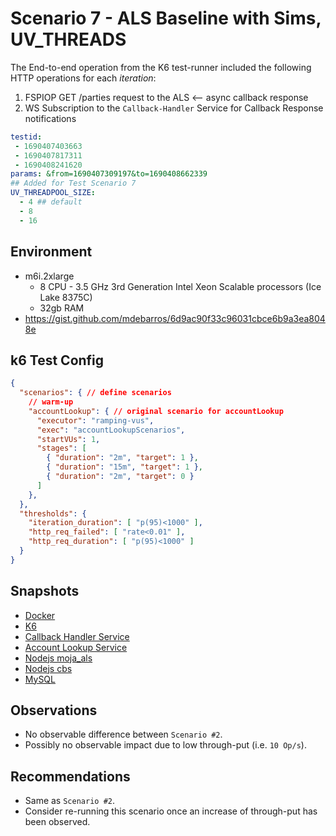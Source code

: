 # Scenario 7 - ALS Baseline with Sims, UV_THREADS

The End-to-end operation from the K6 test-runner included the following HTTP operations for each *iteration*:

1. FSPIOP GET /parties request to the ALS <-- async callback response
2. WS Subscription to the `Callback-Handler` Service for Callback Response notifications

```yaml
testid:
 - 1690407403663
 - 1690407817311
 - 1690408241620
params: &from=1690407309197&to=1690408662339
## Added for Test Scenario 7
UV_THREADPOOL_SIZE: 
  - 4 ## default
  - 8
  - 16
```

## Environment

- m6i.2xlarge
  - 8 CPU - 3.5 GHz 3rd Generation Intel Xeon Scalable processors (Ice Lake 8375C)
  - 32gb RAM
- https://gist.github.com/mdebarros/6d9ac90f33c96031cbce6b9a3ea8048e

## k6 Test Config

```json
{
  "scenarios": { // define scenarios
    // warm-up
    "accountLookup": { // original scenario for accountLookup
      "executor": "ramping-vus",
      "exec": "accountLookupScenarios",
      "startVUs": 1,
      "stages": [
        { "duration": "2m", "target": 1 },
        { "duration": "15m", "target": 1 },
        { "duration": "2m", "target": 0 }
      ]
    },
  },
  "thresholds": {
    "iteration_duration": [ "p(95)<1000" ],
    "http_req_failed": [ "rate<0.01" ],
    "http_req_duration": [ "p(95)<1000" ]
  }
}
```

## Snapshots

- [Docker](https://snapshots.raintank.io/dashboard/snapshot/TNhsCtVk8tI4kUsE6xvvftodNdP1q2S3)
- [K6](https://snapshots.raintank.io/dashboard/snapshot/7nFCZeE5G3jGnq9K1GZQER358S6UX4La)
- [Callback Handler Service](https://snapshots.raintank.io/dashboard/snapshot/BgBXgE0HKzNONUMAPJFMRrBU3Au6AZmQ)
- [Account Lookup Service](https://snapshots.raintank.io/dashboard/snapshot/VnCEG8L0Xax2u2HEJTfJwXzQVwM24QTi)
- [Nodejs moja_als](https://snapshots.raintank.io/dashboard/snapshot/toRA5DoN4iPTaHH7NaE1bKFbnN6aukiJ)
- [Nodejs cbs](https://snapshots.raintank.io/dashboard/snapshot/WAGXnO2NZ55DHNXm6HgJrB86B6JbmjY3)
- [MySQL](https://snapshots.raintank.io/dashboard/snapshot/ArHy56aipoKAZwgaaPRqRWS1G1Tf2L7G)

## Observations

- No observable difference between `Scenario #2`.
- Possibly no observable impact due to low through-put (i.e. `10 Op/s`).

## Recommendations

- Same as `Scenario #2`.
- Consider re-running this scenario once an increase of through-put has been observed.
